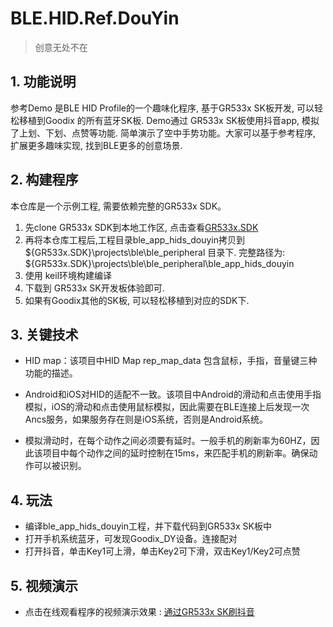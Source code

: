 # BLE.HID.Ref.DouYin
> 创意无处不在



## 1. 功能说明

参考Demo 是BLE HID Profile的一个趣味化程序, 基于GR533x SK板开发, 可以轻松移植到Goodix 的所有蓝牙SK板. Demo通过 GR533x SK板使用抖音app, 模拟了上划、下划、点赞等功能. 简单演示了空中手势功能。大家可以基于参考程序, 扩展更多趣味实现, 找到BLE更多的创意场景.



## 2. 构建程序

本仓库是一个示例工程, 需要依赖完整的GR533x SDK。

1. 先clone GR533x SDK到本地工作区, 点击查看[GR533x.SDK](../../../GR533x.SDK)
2. 再将本仓库工程后,工程目录ble_app_hids_douyin拷贝到 ${GR533x.SDK}\projects\ble\ble_peripheral 目录下. 完整路径为:   ${GR533x.SDK}\projects\ble\ble_peripheral\ble_app_hids_douyin
3. 使用 keil环境构建编译
4. 下载到 GR533x SK开发板体验即可. 
5. 如果有Goodix其他的SK板, 可以轻松移植到对应的SDK下.



## 3. 关键技术

- HID map：该项目中HID Map  rep_map_data 包含鼠标，手指，音量键三种功能的描述。
- Android和iOS对HID的适配不一致。该项目中Android的滑动和点击使用手指模拟，iOS的滑动和点击使用鼠标模拟，因此需要在BLE连接上后发现一次Ancs服务，如果服务存在则是iOS系统，否则是Android系统。

- 模拟滑动时，在每个动作之间必须要有延时。一般手机的刷新率为60HZ，因此该项目中每个动作之间的延时控制在15ms，来匹配手机的刷新率。确保动作可以被识别。



## 4. 玩法

- 编译ble_app_hids_douyin工程，并下载代码到GR533x SK板中
- 打开手机系统蓝牙，可发现Goodix_DY设备。连接配对
- 打开抖音，单击Key1可上滑，单击Key2可下滑，双击Key1/Key2可点赞



## 5. 视频演示

-  点击在线观看程序的视频演示效果  : [通过GR533x SK刷抖音](player.bilibili.com/player.html?aid=963219849&bvid=BV1aH4y1B7Bb&cid=1325208178&p=1)


